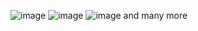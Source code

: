 
![image](https://github.com/coderbaba0/shopping_app_UI/assets/128967105/7526e6f1-f62c-47c4-8e8e-b91e10d5d672)
![image](https://github.com/coderbaba0/shopping_app_UI/assets/128967105/9188fea3-4c44-4328-afea-15dcbb3cb770)
![image](https://github.com/coderbaba0/shopping_app_UI/assets/128967105/a2607ce9-b82c-4c60-93d6-04eabcd57c93)
 and many more
